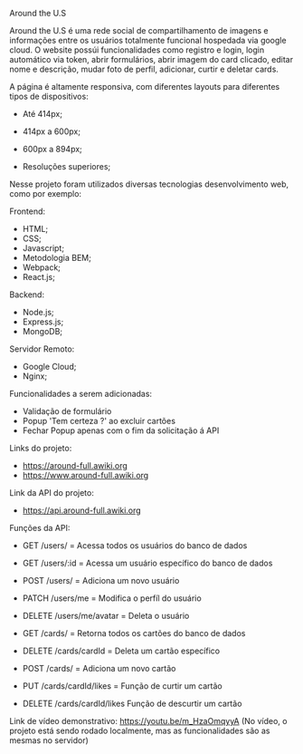 Around the U.S

Around the U.S é uma rede social de compartilhamento de imagens e informações entre os usuários totalmente funcional hospedada via google cloud. O website possúi funcionalidades como registro e login, login automático via token, abrir formulários, abrir imagem do card clicado, editar nome e descrição, mudar foto de perfil, adicionar, curtir e deletar cards.

A página é altamente responsiva, com diferentes layouts para diferentes tipos de dispositivos:

- Até 414px;
- 414px a 600px;
- 600px a 894px;

- Resoluções superiores;

Nesse projeto foram utilizados diversas tecnologias desenvolvimento web, como por exemplo:

Frontend:
- HTML;
- CSS;
- Javascript;
- Metodologia BEM;
- Webpack;
- React.js;

Backend:
- Node.js;
- Express.js;
- MongoDB;

Servidor Remoto:
- Google Cloud;
- Nginx;

Funcionalidades a serem adicionadas:

- Validação de formulário
- Popup 'Tem certeza ?' ao excluir cartões
- Fechar Popup apenas com o fim da solicitação á API

Links do projeto:
- https://around-full.awiki.org
- https://www.around-full.awiki.org

Link da API do projeto:
- https://api.around-full.awiki.org

Funções da API:

- GET /users/ = Acessa todos os usuários do banco de dados
- GET /users/:id = Acessa um usuário específico do banco de dados
- POST /users/ = Adiciona um novo usuário
- PATCH /users/me = Modifica o perfíl do usuário
- DELETE /users/me/avatar = Deleta o usuário

- GET /cards/ = Retorna todos os cartões do banco de dados
- DELETE /cards/cardId = Deleta um cartão específico
- POST /cards/ = Adiciona um novo cartão
- PUT /cards/cardId/likes = Função de curtir um cartão
- DELETE /cards/cardId/likes Função de descurtir um cartão

Link de vídeo demonstrativo: https://youtu.be/m_HzaOmqyyA
(No vídeo, o projeto está sendo rodado localmente, mas as funcionalidades são as mesmas no servidor)
